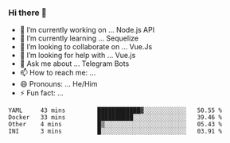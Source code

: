 ### Hi there 👋

- 🔭 I’m currently working on ... Node.js API
- 🌱 I’m currently learning ... Sequelize
- 👯 I’m looking to collaborate on ... Vue.Js
- 🤔 I’m looking for help with ... Vue.js
- 💬 Ask me about ... Telegram Bots 
- 📫 How to reach me: ... 
- 😄 Pronouns: ... He/Him
- ⚡ Fun fact: ... 


<!--START_SECTION:waka-->
```text
YAML     43 mins         ████████████▓░░░░░░░░░░░░   50.55 % 
Docker   33 mins         ██████████░░░░░░░░░░░░░░░   39.46 % 
Other    4 mins          █▒░░░░░░░░░░░░░░░░░░░░░░░   05.43 % 
INI      3 mins          █░░░░░░░░░░░░░░░░░░░░░░░░   03.91 % 
```
<!--END_SECTION:waka-->

<!--
**therealstein/therealstein** is a ✨ _special_ ✨ repository because its `README.md` (this file) appears on your GitHub profile.

Here are some ideas to get you started:

- 🔭 I’m currently working on ...
- 🌱 I’m currently learning ...
- 👯 I’m looking to collaborate on ...
- 🤔 I’m looking for help with ...
- 💬 Ask me about ...
- 📫 How to reach me: ...
- 😄 Pronouns: ...
- ⚡ Fun fact: ...
-->

